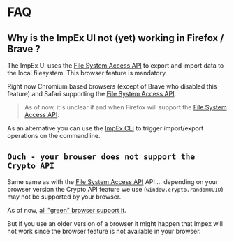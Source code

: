 # FAQ

## Why is the ImpEx UI not (yet) working in Firefox / Brave ?

The ImpEx UI uses the [File System Access API](https://web.dev/file-system-access/) to export and import data to the local filesystem. This browser feature is mandatory.

Right now Chromium based browsers (except of Brave who disabled this feature) and Safari supporting the [File System Access API](https://web.dev/file-system-access/).

> As of now, it's unclear if and when Firefox will support the [File System Access API](https://web.dev/file-system-access/).

As an alternative you can use the [ImpEx CLI](./impex-cli.html) to trigger import/export operations on the commandline.

## `Ouch - your browser does not support the Crypto API`

Same same as with the [File System Access API](https://web.dev/file-system-access/) API ... depending on your browser version the Crypto API feature we use (`window.crypto.randomUUID`) may not be supported by your browser.

As of now, [all "green" browser support it](https://developer.mozilla.org/en-US/docs/Web/API/Crypto/randomUUID).

But if you use an older version of a browser it might happen that Impex will not work since the browser feature is not available in your browser.
